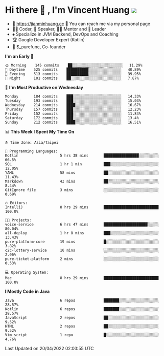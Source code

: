 # Hi there 👋 , I'm Vincent Huang ![](https://komarev.com/ghpvc/?username=Jian-Min-Huang)
- 💎 https://jianminhuang.cc 🙋 You can reach me via my personal page
- 👨‍💻 Coder, 🎤 Speaker, 👨‍🏫 Mentor and 🚀 Leader
- ♠️ Specialize in JVM Backend, DevOps and Coaching
- 🏆 Google Developer Expert (Kotlin)
- 💼 $_purefunc, Co-founder

<!--START_SECTION:waka-->
**I'm an Early 🐤** 

```text
🌞 Morning    145 commits    ██░░░░░░░░░░░░░░░░░░░░░░░   11.29% 
🌆 Daytime    525 commits    ██████████░░░░░░░░░░░░░░░   40.89% 
🌃 Evening    513 commits    ██████████░░░░░░░░░░░░░░░   39.95% 
🌙 Night      101 commits    ██░░░░░░░░░░░░░░░░░░░░░░░   7.87%

```
📅 **I'm Most Productive on Wednesday** 

```text
Monday       184 commits    ███░░░░░░░░░░░░░░░░░░░░░░   14.33% 
Tuesday      193 commits    ███░░░░░░░░░░░░░░░░░░░░░░   15.03% 
Wednesday    214 commits    ████░░░░░░░░░░░░░░░░░░░░░   16.67% 
Thursday     157 commits    ███░░░░░░░░░░░░░░░░░░░░░░   12.23% 
Friday       152 commits    ███░░░░░░░░░░░░░░░░░░░░░░   11.84% 
Saturday     172 commits    ███░░░░░░░░░░░░░░░░░░░░░░   13.4% 
Sunday       212 commits    ████░░░░░░░░░░░░░░░░░░░░░   16.51%

```


📊 **This Week I Spent My Time On** 

```text
⌚︎ Time Zone: Asia/Taipei

💬 Programming Languages: 
Kotlin                   5 hrs 38 mins       ████████████████░░░░░░░░░   66.5% 
SQL                      1 hr 1 min          ███░░░░░░░░░░░░░░░░░░░░░░   12.05% 
YAML                     58 mins             ██░░░░░░░░░░░░░░░░░░░░░░░   11.43% 
Markdown                 43 mins             ██░░░░░░░░░░░░░░░░░░░░░░░   8.44% 
GitIgnore file           3 mins              ░░░░░░░░░░░░░░░░░░░░░░░░░   0.69%

🔥 Editors: 
IntelliJ                 8 hrs 29 mins       █████████████████████████   100.0%

🐱‍💻 Projects: 
voice-service            6 hrs 47 mins       ████████████████████░░░░░   80.04% 
all-deploy               1 hr 8 mins         ███░░░░░░░░░░░░░░░░░░░░░░   13.43% 
pure-platform-core       19 mins             █░░░░░░░░░░░░░░░░░░░░░░░░   3.82% 
c2c-lottery-service      10 mins             ░░░░░░░░░░░░░░░░░░░░░░░░░   2.06% 
pure-ticket-platform     2 mins              ░░░░░░░░░░░░░░░░░░░░░░░░░   0.53%

💻 Operating System: 
Mac                      8 hrs 29 mins       █████████████████████████   100.0%

```

**I Mostly Code in Java** 

```text
Java                     6 repos             ███████░░░░░░░░░░░░░░░░░░   28.57% 
Kotlin                   6 repos             ███████░░░░░░░░░░░░░░░░░░   28.57% 
JavaScript               2 repos             ██░░░░░░░░░░░░░░░░░░░░░░░   9.52% 
HTML                     2 repos             ██░░░░░░░░░░░░░░░░░░░░░░░   9.52% 
Vim script               1 repo              █░░░░░░░░░░░░░░░░░░░░░░░░   4.76%

```



 Last Updated on 20/04/2022 02:00:55 UTC
<!--END_SECTION:waka-->
